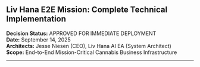## Liv Hana E2E Mission: Complete Technical Implementation

**Decision Status:** APPROVED FOR IMMEDIATE DEPLOYMENT  
**Date:** September 14, 2025  
**Architects:** Jesse Niesen (CEO), Liv Hana AI EA (System Architect)  
**Scope:** End-to-End Mission-Critical Cannabis Business Infrastructure  

---
